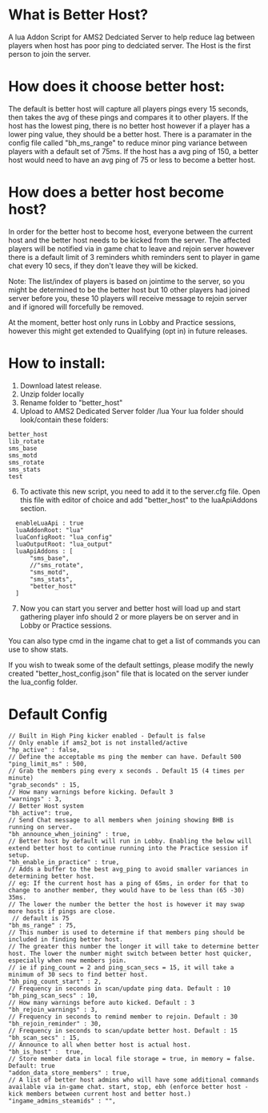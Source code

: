 # What is Better Host?

A lua Addon Script for AMS2 Dedciated Server to help reduce lag between players when host has poor ping to dedciated server. The Host is the first person to join the server.

# How does it choose better host:

  The default is better host will capture all players pings every 15 seconds, then takes the avg of these pings and compares it to other players. 
  If the host has the lowest ping, there is no better host however if a player has a lower ping value, they should be a better host. 
  There is a paramater in the config file called "bh_ms_range" to reduce minor ping variance between players with a default set of 75ms. 
  If the host has a avg ping of 150, a better host would need to have an avg ping of 75 or less to become a better host.

# How does a better host become host?

  In order for the better host to become host, everyone between the current host and the better host needs to be kicked from the server. The affected players will be notified via in game chat to leave and rejoin server however there is a default limit of 3 reminders whith reminders sent to player in game chat every 10 secs, if they don't leave they will be kicked.
  
  
Note: The list/index of players is based on jointime to the server, so you might be determined to be the better host but 10 other players had joined server before you, these 10 players will receive message to rejoin server and if ignored will forcefully be removed.


At the moment, better host only runs in Lobby and Practice sessions, however this might get extended to Qualifying (opt in) in future releases.


# How to install:

1. Download latest release.
2. Unzip folder locally
3. Rename folder to "better_host"
4. Upload to AMS2 Dedicated Server folder /lua
  Your lua folder should look/contain these folders:
 ``` 
 better_host
 lib_rotate
 sms_base
 sms_motd
 sms_rotate
 sms_stats
 test
 
``` 

6. To activate this new script, you need to add it to the server.cfg file. Open this file with editor of choice and add "better_host" to the luaApiAddons section.

```
  enableLuaApi : true  
  luaAddonRoot: "lua"
  luaConfigRoot: "lua_config"
  luaOutputRoot: "lua_output"
  luaApiAddons : [  
      "sms_base",
      //"sms_rotate",
      "sms_motd",
      "sms_stats",
      "better_host"
  ]
```
7. Now you can start you server and better host will load up and start gathering player info should 2 or more players be on server and in Lobby or Practice sessions.

You can also type cmd in the ingame chat to get a list of commands you can use to show stats.

If you wish to tweak some of the default settings, please modify the newly created "better_host_config.json" file that is located on the server iunder the lua_config folder.

# Default Config

```
// Built in High Ping kicker enabled - Default is false
// Only enable if ams2_bot is not installed/active
"hp_active" : false,
// Define the acceptable ms ping the member can have. Default 500
"ping_limit_ms" : 500,
// Grab the members ping every x seconds . Default 15 (4 times per minute)
"grab_seconds" : 15,
// How many warnings before kicking. Default 3
"warnings" : 3,
// Better Host system
"bh_active": true,
// Send Chat message to all members when joining showing BHB is running on server.
"bh_announce_when_joining" : true,
// Better host by default will run in Lobby. Enabling the below will extend better host to continue running into the Practice session if setup.
"bh_enable_in_practice" : true,
// Adds a buffer to the best avg_ping to avoid smaller variances in determining better host.
// eg: If the current host has a ping of 65ms, in order for that to change to another member, they would have to be less than (65 -30) 35ms.
// The lower the number the better the host is however it may swap more hosts if pings are close.
 // default is 75
"bh_ms_range" : 75,
// This number is used to determine if that members ping should be included in finding better host.
// The greater this number the longer it will take to determine better host. The lower the number might switch between better host quicker, especially when new members join.
// ie if ping_count = 2 and ping_scan_secs = 15, it will take a minimum of 30 secs to find better host.
"bh_ping_count_start" : 2,
// Frequency in seconds in scan/update ping data. Default : 10
"bh_ping_scan_secs" : 10, 
// How many warnings before auto kicked. Default : 3
"bh_rejoin_warnings" : 3,
// Frequency in seconds to remind member to rejoin. Default : 30
"bh_rejoin_reminder" : 30,
// Frequency in seconds to scan/update better host. Default : 15
"bh_scan_secs" : 15,
// Announce to all when better host is actual host.
"bh_is_host" :  true,
// Store member data in local file storage = true, in memory = false. Default: true
"addon_data_store_members" : true,
// A list of better host admins who will have some additional commands available via in-game chat. start, stop, ebh (enforce better host - kick members between current host and better host.)
"ingame_admins_steamids" : "",

```
